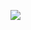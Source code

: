 <img src="
          https://capsule-render.vercel.app/api?type=waving
          &color=gradient
          &height=300
          &section=header
          &text=My%20personal%20website
          &desc=jmarcelino.com.br
          &fontSize=30"/>

